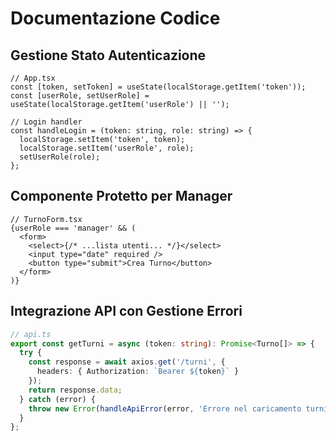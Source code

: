# Documentazione Codice

## Gestione Stato Autenticazione

```tsx
// App.tsx
const [token, setToken] = useState(localStorage.getItem('token'));
const [userRole, setUserRole] = useState(localStorage.getItem('userRole') || '');

// Login handler
const handleLogin = (token: string, role: string) => {
  localStorage.setItem('token', token);
  localStorage.setItem('userRole', role);
  setUserRole(role);
};
```

## Componente Protetto per Manager

```tsx
// TurnoForm.tsx
{userRole === 'manager' && (
  <form>
    <select>{/* ...lista utenti... */}</select>
    <input type="date" required />
    <button type="submit">Crea Turno</button>
  </form>
)}
```

## Integrazione API con Gestione Errori

```typescript
// api.ts
export const getTurni = async (token: string): Promise<Turno[]> => {
  try {
    const response = await axios.get('/turni', {
      headers: { Authorization: `Bearer ${token}` }
    });
    return response.data;
  } catch (error) {
    throw new Error(handleApiError(error, 'Errore nel caricamento turni'));
  }
};
```
